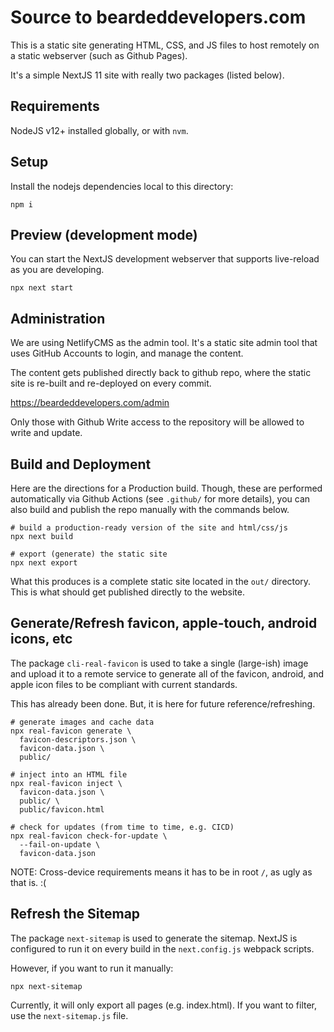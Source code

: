 # Source to beardeddevelopers.com

This is a static site generating HTML, CSS, and JS files to host remotely on a static webserver (such as Github Pages).

It's a simple NextJS 11 site with really two packages (listed below).

## Requirements

NodeJS v12+ installed globally, or with `nvm`.

## Setup

Install the nodejs dependencies local to this directory:

    npm i

## Preview (development mode)

You can start the NextJS development webserver that supports live-reload as you are developing.

    npx next start

## Administration

We are using NetlifyCMS as the admin tool. It's a static site admin tool that uses GitHub Accounts to login, and manage the content.

The content gets published directly back to github repo, where the static site is re-built and re-deployed on every commit.

<https://beardeddevelopers.com/admin>

Only those with Github Write access to the repository will be allowed to write and update.

## Build and Deployment

Here are the directions for a Production build. Though, these are performed automatically via Github Actions (see `.github/` for more details), you can also build and publish the repo manually with the commands below.

    # build a production-ready version of the site and html/css/js
    npx next build

    # export (generate) the static site
    npx next export

What this produces is a complete static site located in the `out/` directory. This is what should get published directly to the website.

## Generate/Refresh favicon, apple-touch, android icons, etc

The package `cli-real-favicon` is used to take a single (large-ish) image and upload it to a remote service to generate all of the favicon, android, and apple icon files to be compliant with current standards.

This has already been done. But, it is here for future reference/refreshing.

    # generate images and cache data
    npx real-favicon generate \
      favicon-descriptors.json \
      favicon-data.json \
      public/

    # inject into an HTML file
    npx real-favicon inject \
      favicon-data.json \
      public/ \
      public/favicon.html

    # check for updates (from time to time, e.g. CICD)
    npx real-favicon check-for-update \
      --fail-on-update \
      favicon-data.json

NOTE: Cross-device requirements means it has to be in root `/`, as ugly as that is. :(

## Refresh the Sitemap

The package `next-sitemap` is used to generate the sitemap. NextJS is configured to run it on every build in the `next.config.js` webpack scripts.

However, if you want to run it manually:

    npx next-sitemap

Currently, it will only export all pages (e.g. index.html). If you want to filter, use the `next-sitemap.js` file.
